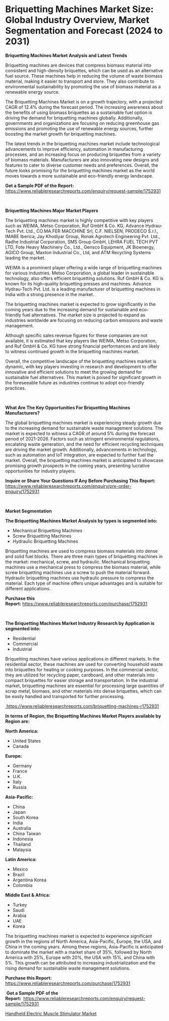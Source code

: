 <p><h1>Briquetting Machines Market Size: Global Industry Overview, Market Segmentation and Forecast (2024 to 2031)</h1></p><p><strong>Briquetting Machines Market Analysis and Latest Trends</strong></p>
<p><p>Briquetting machines are devices that compress biomass material into consistent and high-density briquettes, which can be used as an alternative fuel source. These machines help in reducing the volume of waste biomass material, making it easier to transport and store. They also contribute to environmental sustainability by promoting the use of biomass material as a renewable energy source.</p><p>The Briquetting Machines Market is on a growth trajectory, with a projected CAGR of 12.4% during the forecast period. The increasing awareness about the benefits of using biomass briquettes as a sustainable fuel option is driving the demand for briquetting machines globally. Additionally, governments and organizations are focusing on reducing greenhouse gas emissions and promoting the use of renewable energy sources, further boosting the market growth for briquetting machines.</p><p>The latest trends in the briquetting machines market include technological advancements to improve efficiency, automation in manufacturing processes, and an increasing focus on producing briquettes from a variety of biomass materials. Manufacturers are also innovating new designs and features to cater to diverse customer needs and preferences. Overall, the future looks promising for the briquetting machines market as the world moves towards a more sustainable and eco-friendly energy landscape.</p></p>
<p><strong>Get a Sample PDF of the Report:&nbsp;</strong> <a href="https://www.reliableresearchreports.com/enquiry/request-sample/1752931">https://www.reliableresearchreports.com/enquiry/request-sample/1752931</a></p>
<p>&nbsp;</p>
<p><strong>Briquetting Machines Major Market Players</strong></p>
<p><p>The briquetting machines market is highly competitive with key players such as WEIMA, Metso Corporation, Ruf GmbH & Co. KG, Advance Hydrau-Tech Pvt. Ltd., CO.MA.FER MACCHINE Srl, C.F. NIELSEN, PRODECO S.r.l., IMABE Iberica, Jay Khodiyar Group, Ronak Agrotech Engineering Pvt. Ltd., Radhe Industrial Corporation, SMS Group GmbH, LEHRA FUEL TECH PVT LTD, Fote Heavy Machinery Co., Ltd., Gensco Equipment, JK Bioenergy, AGICO Group, Maxton Industrial Co., Ltd, and ATM Recycling Systems leading the market.</p><p>WEIMA is a prominent player offering a wide range of briquetting machines for various industries. Metso Corporation, a global leader in sustainable technology, also offers efficient briquetting solutions. Ruf GmbH & Co. KG is known for its high-quality briquetting presses and machines. Advance Hydrau-Tech Pvt. Ltd. is a leading manufacturer of briquetting machines in India with a strong presence in the market. </p><p>The briquetting machines market is expected to grow significantly in the coming years due to the increasing demand for sustainable and eco-friendly fuel alternatives. The market size is projected to expand as industries worldwide are focusing on reducing carbon emissions and waste management. </p><p>Although specific sales revenue figures for these companies are not available, it is estimated that key players like WEIMA, Metso Corporation, and Ruf GmbH & Co. KG have strong financial performances and are likely to witness continued growth in the briquetting machines market.</p><p>Overall, the competitive landscape of the briquetting machines market is dynamic, with key players investing in research and development to offer innovative and efficient solutions to meet the growing demand for sustainable fuel alternatives. This market is poised for significant growth in the foreseeable future as industries continue to adopt eco-friendly practices.</p></p>
<p>&nbsp;</p>
<p><strong>What Are The Key Opportunities For Briquetting Machines Manufacturers?</strong></p>
<p><p>The global briquetting machines market is experiencing steady growth due to the increasing demand for sustainable waste management solutions. The market is expected to witness a CAGR of around 5% during the forecast period of 2021-2026. Factors such as stringent environmental regulations, escalating waste generation, and the need for efficient recycling techniques are driving the market growth. Additionally, advancements in technology, such as automation and IoT integration, are expected to further fuel the market. Overall, the briquetting machines market is anticipated to showcase promising growth prospects in the coming years, presenting lucrative opportunities for industry players.</p></p>
<p><strong>Inquire or Share Your Questions If Any Before Purchasing This Report:</strong> <a href="https://www.reliableresearchreports.com/enquiry/pre-order-enquiry/1752931">https://www.reliableresearchreports.com/enquiry/pre-order-enquiry/1752931</a></p>
<p>&nbsp;</p>
<p><strong>Market Segmentation</strong></p>
<p><strong>The Briquetting Machines Market Analysis by types is segmented into:</strong></p>
<p><ul><li>Mechanical Briquetting Machines</li><li>Screw Briquetting Machines</li><li>Hydraulic Briquetting Machines</li></ul></p>
<p><p>Briquetting machines are used to compress biomass materials into dense and solid fuel blocks. There are three main types of briquetting machines in the market: mechanical, screw, and hydraulic. Mechanical briquetting machines use a mechanical press to compress the biomass material, while screw briquetting machines use a screw to push the material forward. Hydraulic briquetting machines use hydraulic pressure to compress the material. Each type of machine offers unique advantages and is suitable for different applications.</p></p>
<p><strong>Purchase this Report:&nbsp;</strong><a href="https://www.reliableresearchreports.com/purchase/1752931">https://www.reliableresearchreports.com/purchase/1752931</a></p>
<p>&nbsp;</p>
<p><strong>The Briquetting Machines Market Industry Research by Application is segmented into:</strong></p>
<p><ul><li>Residential</li><li>Commercial</li><li>Industrial</li></ul></p>
<p><p>Briquetting machines have various applications in different markets. In the residential sector, these machines are used for converting household waste into briquettes for heating or cooking purposes. In the commercial sector, they are utilized for recycling paper, cardboard, and other materials into compact briquettes for easier storage and transportation. In the industrial market, briquetting machines are essential for processing large quantities of scrap metal, biomass, and other materials into dense briquettes, which can be easily handled and transported for further processing.</p></p>
<p><a href="https://www.reliableresearchreports.com/briquetting-machines-r1752931">&nbsp;https://www.reliableresearchreports.com/briquetting-machines-r1752931</a></p>
<p><strong>In terms of Region, the Briquetting Machines Market Players available by Region are:</strong></p>
<p>
    <p> <strong> North America: </strong>
        <ul>
            <li>United States</li>
            <li>Canada</li>
        </ul>
        </p> 
    <p> <strong> Europe: </strong>
        <ul>
            <li>Germany</li>
            <li>France</li>
            <li>U.K.</li>
            <li>Italy</li>
            <li>Russia</li>
        </ul>
        </p> 
    <p> <strong> Asia-Pacific: </strong>
        <ul>
            <li>China</li>
            <li>Japan</li>
            <li>South Korea</li>
            <li>India</li>
            <li>Australia</li>
            <li>China Taiwan</li>
            <li>Indonesia</li>
            <li>Thailand</li>
            <li>Malaysia</li>
        </ul>
        </p> 
    <p> <strong> Latin America: </strong>
        <ul>
            <li>Mexico</li>
            <li>Brazil</li>
            <li>Argentina Korea</li>
            <li>Colombia</li>
        </ul>
        </p> 
    <p> <strong> Middle East & Africa: </strong>
        <ul>
            <li>Turkey</li>
            <li>Saudi</li>
            <li>Arabia</li>
            <li>UAE</li>
            <li>Korea</li>
        </ul>
    </p>
    </p>
<p><p>The briquetting machines market is expected to experience significant growth in the regions of North America, Asia-Pacific, Europe, the USA, and China in the coming years. Among these regions, Asia-Pacific is anticipated to dominate the market with a market share of 35%, followed by North America with 25%, Europe with 20%, the USA with 15%, and China with 5%. This growth can be attributed to increasing industrialization and the rising demand for sustainable waste management solutions.</p></p>
<p><strong>Purchase this Report: </strong><a href="https://www.reliableresearchreports.com/purchase/1752931">https://www.reliableresearchreports.com/purchase/1752931</a></p>
<p>&nbsp;<strong>Get a Sample PDF of the Report:&nbsp;&nbsp;</strong><a href="https://www.reliableresearchreports.com/enquiry/request-sample/1752931">https://www.reliableresearchreports.com/enquiry/request-sample/1752931</a></p>
<p><strong></strong></p>
<p><p><a href="https://fearless-okapi-6c8.notion.site/Handheld-Electric-Muscle-Stimulator-Market-Analysis-and-Sze-Forecasted-for-period-from-2024-to-2031-c774684d23db4e2dadf1078b0e946479">Handheld Electric Muscle Stimulator Market</a></p></p>